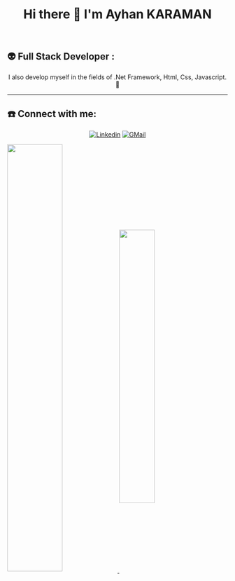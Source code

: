 
<h1 align="center">Hi there 👋  I'm Ayhan KARAMAN</h1>
<br/>

## 👽  Full Stack Developer :

<p align="center">
I also develop myself in the fields of .Net Framework, Html, Css, Javascript. 🥸
</p>
<hr>

  
  ## ☎️   Connect with me:
 <div align="center">
  
  [![Linkedin](https://img.shields.io/badge/LINKEDIN-0A66C2?style=for-the-badge&logo=LinkedIn&logoColor=white)](https://www.linkedin.com/in/ayhan-karaman)
  [![GMail](https://img.shields.io/badge/GMAIL-EA4335?style=for-the-badge&logo=Gmail&logoColor=white)](https://mail.google.com/mail/mu/mp/603/#co)
  
</div>


<a href="https://github.com/Ayhan2860">
  <!-- Change the `github-readme-stats.anuraghazra1.vercel.app` to `github-readme-stats.vercel.app`  -->
  <img align="center"  width="50%" align="left"  src="https://github-readme-stats.vercel.app/api?username=ayhan2860&repo=github-readme-stats&theme=material-palenight" />
</a>   
<a href="https://ayhan2860.github.io/">
  <!-- Change the `github-readme-stats.anuraghazra1.vercel.app` to `github-readme-stats.vercel.app`  -->
  <img align="center" width="40%"  src="https://github-readme-stats.vercel.app/api/top-langs/?username=ayhan2860&repo=ayhan2860.github.io&layout=compact&theme=material-palenight" />
</a>


<!--![snake gif](https://github.com/Ayhan2860/Ayhan2860/blob/output/github-contribution-grid-snake.gif)-->



